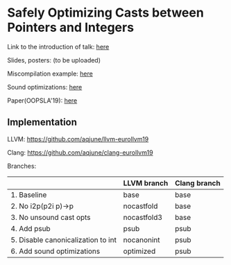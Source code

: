 # Safely Optimizing Casts between Pointers and Integers

Link to the introduction of talk: [here](https://llvm.org/devmtg/2019-04/talks.html#SRC_1)

Slides, posters: (to be uploaded)

Miscompilation example: [here](bug34548/)

Sound optimizations: [here](SoundOptList.md)

Paper(OOPSLA'19): [here](https://sf.snu.ac.kr/publications/llvmtwin.pdf)

## Implementation

LLVM: https://github.com/aqjune/llvm-eurollvm19

Clang: https://github.com/aqjune/clang-eurollvm19

Branches:

|                                    | LLVM branch | Clang branch |
|------------------------------------|-------------|--------------|
| 1. Baseline                        | base        | base         |
| 2. No i2p(p2i p)->p                | nocastfold  | base         |
| 3. No unsound cast opts            | nocastfold3 | base         |
| 4. Add psub                        | psub        | psub         |
| 5. Disable canonicalization to int | nocanonint  | psub         |
| 6. Add sound optimizations         | optimized   | psub         |

